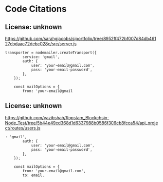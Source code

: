 # Code Citations

## License: unknown
https://github.com/sarahgjacobs/sjportfolio/tree/8952ff472bf007d84db46127cbdaac72debc028c/src/server.js

```
transporter = nodemailer.createTransport({
        service: 'gmail',
        auth: {
            user: 'your-email@gmail.com',
            pass: 'your-email-password',
        },
    });

    const mailOptions = {
        from: 'your-email@gmail
```


## License: unknown
https://github.com/yazibshah/Ropstam_Blockchsin-Node_Test/tree/5b44e49cd368d1d6337988b0586f306cb8fcca54/api_project/routes/users.js

```
: 'gmail',
        auth: {
            user: 'your-email@gmail.com',
            pass: 'your-email-password',
        },
    });

    const mailOptions = {
        from: 'your-email@gmail.com',
        to: email,
```

